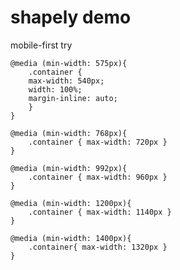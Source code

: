 # shapely demo
mobile-first try

```
@media (min-width: 575px){
    .container {
    max-width: 540px;
    width: 100%;
    margin-inline: auto;
    }
}
```

```
@media (min-width: 768px){
    .container { max-width: 720px }
}
```

```
@media (min-width: 992px){
    .container { max-width: 960px }
}
```

```
@media (min-width: 1200px){
    .container { max-width: 1140px }
}
```

```
@media (min-width: 1400px){
    .container{ max-width: 1320px }
}
```
